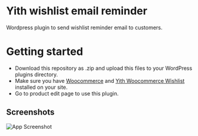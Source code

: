 # Yith wishlist email reminder

Wordpress plugin to send wishlist reminder email to customers.

# Getting started

- Download this repository as .zip and upload this files to your WordPress plugins directory.
- Make sure you have [Woocommerce](https://woocommerce.com/) and [Yith Woocommerce Wishlist](https://wordpress.org/plugins/yith-woocommerce-wishlist/) installed on your site.
- Go to product edit page to use this plugin.


## Screenshots

![App Screenshot](https://raw.githubusercontent.com/ibronos/Yith-Wishlist-Reminder/blob/main/src/admin/assets/screenshot.png)
